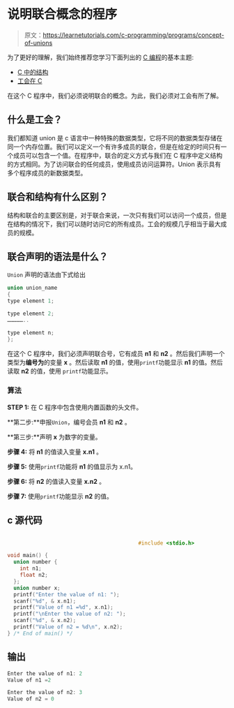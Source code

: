 # 说明联合概念的程序

> 原文：<https://learnetutorials.com/c-programming/programs/concept-of-unions>

为了更好的理解，我们始终推荐您学习下面列出的 [C 编程](../ "C programming")的基本主题:

*   [C 中的结构](../../c-programming/structures)
*   [工会在 C](../../c-programming/unions)

在这个 C 程序中，我们必须说明联合的概念。为此，我们必须对工会有所了解。

## 什么是工会？

我们都知道 union 是 c 语言中一种特殊的数据类型，它将不同的数据类型存储在同一个内存位置。我们可以定义一个有许多成员的联合，但是在给定的时间只有一个成员可以包含一个值。在程序中，联合的定义方式与我们在 C 程序中定义结构的方式相同。为了访问联合的任何成员，使用成员访问运算符。Union 表示具有多个程序成员的新数据类型。

## 联合和结构有什么区别？

结构和联合的主要区别是，对于联合来说，一次只有我们可以访问一个成员，但是在结构的情况下，我们可以随时访问它的所有成员。工会的规模几乎相当于最大成员的规模。

## 联合声明的语法是什么？

`Union` 声明的语法由下式给出

```c
union union_name
{
type element 1;

type element 2;
……………..

type element n;
};

```

在这个 C 程序中，我们必须声明联合号，它有成员 **n1** 和 **n2** 。然后我们声明一个类型为**编号为**的变量 **x** 。然后读取 **n1** 的值，使用`printf`功能显示 **n1** 的值。然后读取 **n2** 的值，使用 `printf`功能显示。

### 算法

**STEP 1:** 在 C 程序中包含使用内置函数的头文件。

**第二步:**申报`Union`，编号会员 **n1** 和 **n2** 。

**第三步:**声明 **x** 为数字的变量。

**步骤 4:** 将 **n1** 的值读入变量 **x.n1** 。

**步骤 5:** 使用`printf`功能将 **n1** 的值显示为 x.n1。

**步骤 6:** 将 **n2** 的值读入变量 **x.n2** 。

**步骤 7:** 使用`printf`功能显示 **n2** 的值。

## c 源代码

```c

                                          #include <stdio.h>

void main() {
  union number {
    int n1;
    float n2;
  };
  union number x;
  printf("Enter the value of n1: ");
  scanf("%d", & x.n1);
  printf("Value of n1 =%d", x.n1);
  printf("\nEnter the value of n2: ");
  scanf("%d", & x.n2);
  printf("Value of n2 = %d\n", x.n2);
} /* End of main() */

```

## 输出

```c
Enter the value of n1: 2
Value of n1 =2

Enter the value of n2: 3
Value of n2 = 0
```